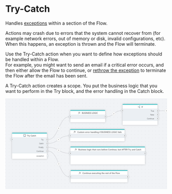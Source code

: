 # Try-Catch

Handles [exceptions](https://learn.microsoft.com/en-us/dotnet/standard/exceptions/) within a section of the Flow.

Actions may crash due to errors that the system cannot recover from (for example network errors, out of memory or disk, invalid configurations, etc). When this happens, an exception is thrown and the Flow will terminate.

Use the Try-Catch action when you want to define how exceptions should be handled within a Flow.  
For example, you might want to send an email if a critical error occurs, and then either allow the Flow to continue, or [rethrow the exception](rethrow-exception.md) to terminate the Flow after the email has been sent.

A Try-Catch action creates a scope. You put the business logic that you want to perform in the Try block, and the error handling in the Catch block.

![img](../../../../images/flow/try-catch.png)
